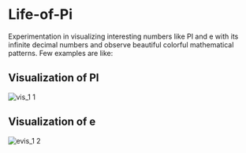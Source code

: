 # Life-of-Pi
Experimentation in visualizing interesting numbers like PI and e with its infinite decimal numbers and observe beautiful colorful mathematical patterns. Few examples are like:

## Visualization of PI

![vis_1 1](https://user-images.githubusercontent.com/54534189/86061285-26586c80-ba84-11ea-9a5d-0868683ab232.JPG)


## Visualization of e

![evis_1 2](https://user-images.githubusercontent.com/54534189/86061395-61f33680-ba84-11ea-82a0-213d64e64bfd.JPG)


